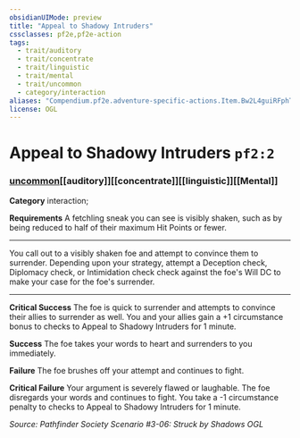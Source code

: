 ```yaml
---
obsidianUIMode: preview
title: "Appeal to Shadowy Intruders"
cssclasses: pf2e,pf2e-action
tags:
  - trait/auditory
  - trait/concentrate
  - trait/linguistic
  - trait/mental
  - trait/uncommon
  - category/interaction
aliases: "Compendium.pf2e.adventure-specific-actions.Item.Bw2L4guiRFphTpF1"
license: OGL
---
```

# Appeal to Shadowy Intruders `pf2:2`

### [uncommon](uncommon "Uncommon Rarity Trait")[[auditory]][[concentrate]][[linguistic]][[Mental]]

**Category** interaction; 




**Requirements** A fetchling sneak you can see is visibly shaken, such as by being reduced to half of their maximum Hit Points or fewer.

* * *

You call out to a visibly shaken foe and attempt to convince them to surrender. Depending upon your strategy, attempt a Deception check, Diplomacy check, or Intimidation check check against the foe's Will DC to make your case for the foe's surrender.

* * *

**Critical Success** The foe is quick to surrender and attempts to convince their allies to surrender as well. You and your allies gain a +1 circumstance bonus to checks to Appeal to Shadowy Intruders for 1 minute.

**Success** The foe takes your words to heart and surrenders to you immediately.

**Failure** The foe brushes off your attempt and continues to fight.

**Critical Failure** Your argument is severely flawed or laughable. The foe disregards your words and continues to fight. You take a -1 circumstance penalty to checks to Appeal to Shadowy Intruders for 1 minute.

*Source: Pathfinder Society Scenario #3-06: Struck by Shadows*
*OGL*
